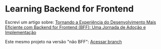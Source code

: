 # Learning Backend for Frontend

Escrevi um artigo sobre: [Tornando a Experiência do Desenvolvimento Mais Eficiente com Backend for Frontend (BFF): Uma Jornada de Adoção e Implementação](https://www.tabnews.com.br/Viserion/tornando-a-experiencia-do-desenvolvimento-mais-eficiente-com-backend-for-frontend-bff-uma-jornada-de-adocao-e-implementacao)

Este mesmo projeto na versão "não BFF": [Acessar branch](https://github.com/Viserion77/learning-backend-for-frontend/tree/no-bff)
